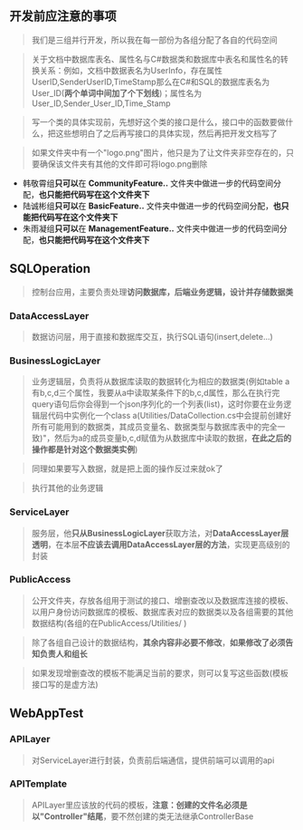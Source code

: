 ## 开发前应注意的事项
> 我们是三组并行开发，所以我在每一部份为各组分配了各自的代码空间  

> 关于文档中数据库表名、属性名与C#数据类和数据库中表名和属性名的转换关系：例如，文档中数据表名为UserInfo，存在属性UserID,SenderUserID,TimeStamp那么在C#和SQL的数据库表名为User_ID(**两个单词中间加了个下划线**)；属性名为User_ID,Sender_User_ID,Time_Stamp  

> 写一个类的具体实现前，先想好这个类的接口是什么，接口中的函数要做什么，把这些想明白了之后再写接口的具体实现，然后再把开发文档写了  

> 如果文件夹中有一个"logo.png"图片，他只是为了让文件夹非空存在的，只要确保该文件夹有其他的文件即可将logo.png删除  

- 韩敬霄组**只可以**在 **CommunityFeature..** 文件夹中做进一步的代码空间分配，**也只能把代码写在这个文件夹下**
- 陆诚彬组**只可以**在 **BasicFeature..** 文件夹中做进一步的代码空间分配，**也只能把代码写在这个文件夹下**  
- 朱雨凝组**只可以**在 **ManagementFeature..** 文件夹中做进一步的代码空间分配，**也只能把代码写在这个文件夹下**  
## SQLOperation
> 控制台应用，主要负责处理**访问数据库，后端业务逻辑，设计并存储数据类**  

### DataAccessLayer
> 数据访问层，用于直接和数据库交互，执行SQL语句(insert,delete...)
### BusinessLogicLayer
> 业务逻辑层，负责将从数据库读取的数据转化为相应的数据类(例如table a 有b,c,d三个属性，我要从a中读取某条件下的b,c,d属性，那么在执行完query语句后你会得到一个json序列化的一个列表(list)，这时你要在业务逻辑层代码中实例化一个class a(Utilities/DataCollection.cs中会提前创建好所有可能用到的数据类，其成员变量名、数据类型与数据库表中的完全一致)"，然后为a的成员变量b,c,d赋值为从数据库中读取的数据，**在此之后的操作都是针对这个数据类实例**)  

> 同理如果要写入数据，就是把上面的操作反过来就ok了  

> 执行其他的业务逻辑  
### ServiceLayer
> 服务层，他**只从BusinessLogicLayer**获取方法，对**DataAccessLayer层透明**，在本层**不应该去调用DataAccessLayer层的方法**，实现更高级别的封装  

### PublicAccess
> 公开文件夹，存放各组用于测试的接口、增删查改以及数据库连接的模板、以用户身份访问数据库的模板、数据库表对应的数据类以及各组需要的其他数据结构(各组的在PublicAccess/Utilities/ )  

> 除了各组自己设计的数据结构，**其余内容非必要不修改**，**如果修改了必须告知负责人和组长**  

> 如果发现增删查改的模板不能满足当前的要求，则可以复写这些函数(模板接口写的是虚方法)  

## WebAppTest  
### APILayer  
> 对ServiceLayer进行封装，负责前后端通信，提供前端可以调用的api
### APITemplate  
> APILayer里应该放的代码的模板，**注意：创建的文件名必须是以"Controller"结尾**，要不然创建的类无法继承ControllerBase  


